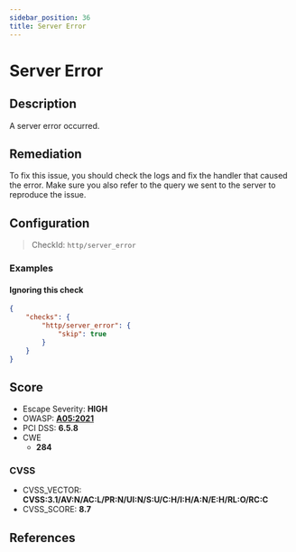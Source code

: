 ```yaml
---
sidebar_position: 36
title: Server Error
---
```


# Server Error

## Description

A server error occurred.

## Remediation

To fix this issue, you should check the logs and fix the handler that caused the error.
Make sure you also refer to the query we sent to the server to reproduce the issue.


## Configuration

> CheckId: `http/server_error`


### Examples


#### Ignoring this check

```json
{
    "checks": {
        "http/server_error": {
            "skip": true
        }
    }
}
```




## Score

- Escape Severity: **<span className="high-severity">HIGH</span>**
- OWASP: **[A05:2021](https://owasp.org/Top10/A05_2021-Security_Misconfiguration/)**
- PCI DSS: **6.5.8**
- CWE
  - **284**




### CVSS

- CVSS_VECTOR: **CVSS:3.1/AV:N/AC:L/PR:N/UI:N/S:U/C:H/I:H/A:N/E:H/RL:O/RC:C**
- CVSS_SCORE: **8.7**

## References


